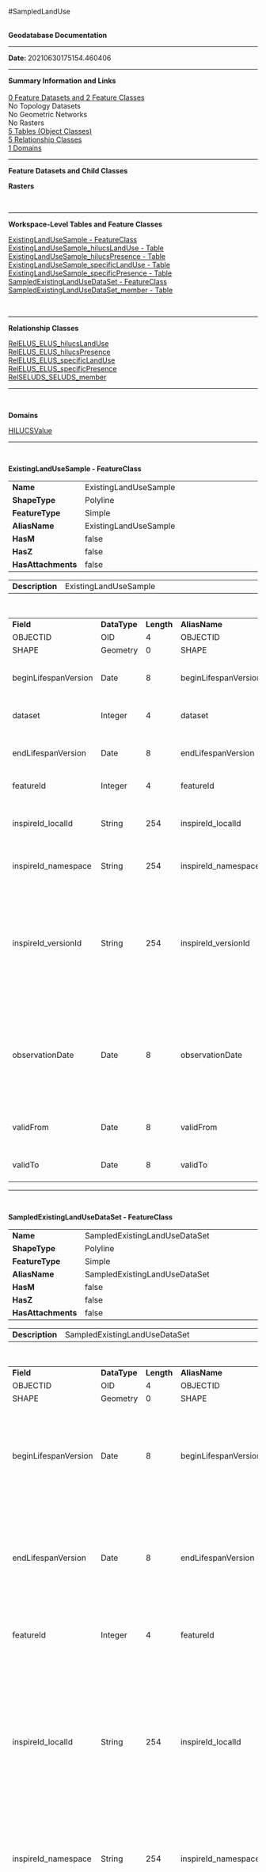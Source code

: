 
#SampledLandUse


<br/>
<strong>Geodatabase Documentation</strong>
<hr/>
<strong>Date: </strong>20210630175154.460406<br/>
<hr/>
<p><strong>Summary Information and Links</strong><br/><br/><a href="#FeatureDatasets">0 Feature Datasets and 2
Feature Classes</a><br/>No Topology Datasets<br/>No Geometric Networks<br/>No Rasters<br/><a href="#ObjectClasses">5 Tables (Object Classes)</a><br/><a href="#RelationshipClasses">5 Relationship
Classes</a><br/><a href="#Domains">1 Domains</a><br/></p>
<hr/>
<p><a name="FeatureDatasets"/><strong>Feature Datasets and Child Classes</strong></p><a name="Raster"/>
<p><strong>Rasters</strong></p><br/>
<hr/><a name="ObjectClasses"/>
<p><strong>Workspace-Level Tables and Feature Classes</strong></p>
    <a href="#FeatureClassExistingLandUseSample">ExistingLandUseSample - FeatureClass</a><br/><a href="#TableExistingLandUseSample_hilucsLandUse">ExistingLandUseSample_hilucsLandUse - Table</a><br/><a href="#TableExistingLandUseSample_hilucsPresence">ExistingLandUseSample_hilucsPresence - Table</a><br/><a href="#TableExistingLandUseSample_specificLandUse">ExistingLandUseSample_specificLandUse - Table</a><br/><a href="#TableExistingLandUseSample_specificPresence">ExistingLandUseSample_specificPresence - Table</a><br/><a href="#FeatureClassSampledExistingLandUseDataSet">SampledExistingLandUseDataSet - FeatureClass</a><br/><a href="#TableSampledExistingLandUseDataSet_member">SampledExistingLandUseDataSet_member - Table</a><br/>
<p/><br/>
<hr/><a name="RelationshipClasses"/>
<p><strong>Relationship Classes</strong></p>
    <a href="#RelationshipClassRelELUS_ELUS_hilucsLandUse">RelELUS_ELUS_hilucsLandUse</a><br/><a href="#RelationshipClassRelELUS_ELUS_hilucsPresence">RelELUS_ELUS_hilucsPresence</a><br/><a href="#RelationshipClassRelELUS_ELUS_specificLandUse">RelELUS_ELUS_specificLandUse</a><br/><a href="#RelationshipClassRelELUS_ELUS_specificPresence">RelELUS_ELUS_specificPresence</a><br/><a href="#RelationshipClassRelSELUDS_SELUDS_member">RelSELUDS_SELUDS_member</a><br/>
<p/>
<hr/><br/><a name="Domains"/>
<p><strong>Domains</strong></p>
   <a href="#DomainHILUCSValue">HILUCSValue</a><br/>
    <p><hr/><br/><a name="FeatureClassExistingLandUseSample"/>
<p><strong>ExistingLandUseSample - FeatureClass</strong></p>
<p>
<table width="100%" style="border-color: white">
<tbody>
<tr>
<td width="12%" style="border-color: white"><strong>Name</strong></td>
<td width="*" style="border-color: white">ExistingLandUseSample</td>
</tr>
<tr>
<td width="12%" style="border-color: white"><strong>ShapeType</strong></td>
<td width="*" style="border-color: white">Polyline</td>
</tr>
<tr>
<td width="12%" style="border-color: white"><strong>FeatureType</strong></td>
<td width="*" style="border-color: white">Simple</td>
</tr>
<tr>
<td width="12%" style="border-color: white"><strong>AliasName</strong></td>
<td width="*" style="border-color: white">ExistingLandUseSample</td>
</tr>
<tr>
<td width="12%" style="border-color: white"><strong>HasM</strong></td>
<td width="*" style="border-color: white">false</td>
</tr>
<tr>
<td width="12%" style="border-color: white"><strong>HasZ</strong></td>
<td width="*" style="border-color: white">false</td>
</tr>
<tr>
<td width="12%" style="border-color: white"><strong>HasAttachments</strong></td>
<td width="*" style="border-color: white">false</td>
</tr>
</tbody>
</table>
<table width="100%" style="border-color: white">
<tbody>
<tr>
<td width="12%" style="border-color: white"><strong>Description</strong></td>
<td width="*" style="border-color: white">ExistingLandUseSample</td>
</tr>
</tbody>
</table><br/>
<table width="100%">
<tbody>
<tr style="border:0px">
<td width="8%" style="border:0px"><strong>Field</strong></td>
<td width="8%" style="border:0px"><strong>DataType</strong></td>
<td width="5%" style="border:0px"><strong>Length</strong></td>
<td width="8%" style="border:0px"><strong>AliasName</strong></td>
<td width="8%" style="border:0px"><strong>Description</strong></td>
<td width="8%" style="border:0px"><strong>Domain</strong></td>
<td width="8%" style="border:0px"><strong>DefaultValue</strong></td>
<td width="8%" style="border:0px"><strong>IsNullable</strong></td>
<td width="5%" style="border:0px"><strong>Precision</strong></td>
<td width="5%" style="border:0px"><strong>Scale</strong></td>
</tr>
<tr>
<td width="8%">OBJECTID</td>
<td width="8%">OID</td>
<td width="3%">4</td>
<td width="8%">OBJECTID</td>
<td width="8%"/>
<td width="8%"><a href="#Domain"/></td>
<td width="8%"/>
<td width="8%">true</td>
<td/>
<td/>
</tr><tr>
<td width="8%">SHAPE</td>
<td width="8%">Geometry</td>
<td width="3%">0</td>
<td width="8%">SHAPE</td>
<td width="8%"/>
<td width="8%"><a href="#Domain"/></td>
<td width="8%"/>
<td width="8%">true</td>
<td/>
<td/>
</tr><tr>
<td width="8%">beginLifespanVersion</td>
<td width="8%">Date</td>
<td width="3%">8</td>
<td width="8%">beginLifespanVersion</td>
<td width="8%">Date and time at which this version of the spatial object was inserted or changed in the spatial data set.</td>
<td width="8%"><a href="#Domain"/></td>
<td width="8%"/>
<td width="8%">true</td>
<td/>
<td/>
</tr><tr>
<td width="8%">dataset</td>
<td width="8%">Integer</td>
<td width="3%">4</td>
<td width="8%">dataset</td>
<td width="8%">Reference to the featureID of the 'SampledExistingLandUseDataSet' set to which this sample belongs.</td>
<td width="8%"><a href="#Domain"/></td>
<td width="8%"/>
<td width="8%">true</td>
<td/>
<td/>
</tr><tr>
<td width="8%">endLifespanVersion</td>
<td width="8%">Date</td>
<td width="3%">8</td>
<td width="8%">endLifespanVersion</td>
<td width="8%">Date and time at which this version of the spatial object was superseded or retired in the spatial data set.</td>
<td width="8%"><a href="#Domain"/></td>
<td width="8%"/>
<td width="8%">true</td>
<td/>
<td/>
</tr><tr>
<td width="8%">featureId</td>
<td width="8%">Integer</td>
<td width="3%">4</td>
<td width="8%">featureId</td>
<td width="8%">Identifier, used in references to this object</td>
<td width="8%"><a href="#Domain"/></td>
<td width="8%"/>
<td width="8%">true</td>
<td/>
<td/>
</tr><tr>
<td width="8%">inspireId_localId</td>
<td width="8%">String</td>
<td width="3%">254</td>
<td width="8%">inspireId_localId</td>
<td width="8%">A local identifier, assigned by the data provider. The local identifier is unique within the namespace, that is no other spatial object carries the same unique identifier.</td>
<td width="8%"><a href="#Domain"/></td>
<td width="8%"/>
<td width="8%">true</td>
<td/>
<td/>
</tr><tr>
<td width="8%">inspireId_namespace</td>
<td width="8%">String</td>
<td width="3%">254</td>
<td width="8%">inspireId_namespace</td>
<td width="8%">Namespace uniquely identifying the data source of the spatial object.</td>
<td width="8%"><a href="#Domain"/></td>
<td width="8%"/>
<td width="8%">true</td>
<td/>
<td/>
</tr><tr>
<td width="8%">inspireId_versionId</td>
<td width="8%">String</td>
<td width="3%">254</td>
<td width="8%">inspireId_versionId</td>
<td width="8%">The identifier of the particular version of the spatial object, with a maximum length of 25 characters. If the specification of a spatial object type with an external object identifier includes life-cycle information, the version identifier is used to distinguish between the different versions of a spatial object. Within the set of all versions of a spatial object, the version identifier is unique</td>
<td width="8%"><a href="#Domain"/></td>
<td width="8%"/>
<td width="8%">true</td>
<td/>
<td/>
</tr><tr>
<td width="8%">observationDate</td>
<td width="8%">Date</td>
<td width="3%">8</td>
<td width="8%">observationDate</td>
<td width="8%">Defines the observation date of the description. It could be the date of an aerial/satellital acquisition or a field survey. The observation date allows the user to have accurate date of when the description was made in the real word. In a database, not all object informations are necessarily captured at the same time.</td>
<td width="8%"><a href="#Domain"/></td>
<td width="8%"/>
<td width="8%">true</td>
<td/>
<td/>
</tr><tr>
<td width="8%">validFrom</td>
<td width="8%">Date</td>
<td width="3%">8</td>
<td width="8%">validFrom</td>
<td width="8%">Date and time of which this version of the address component was or will be valid in the real world.</td>
<td width="8%"><a href="#Domain"/></td>
<td width="8%"/>
<td width="8%">true</td>
<td/>
<td/>
</tr><tr>
<td width="8%">validTo</td>
<td width="8%">Date</td>
<td width="3%">8</td>
<td width="8%">validTo</td>
<td width="8%">Date and time at which the address component ceased or will cease to exist in the real world.</td>
<td width="8%"><a href="#Domain"/></td>
<td width="8%"/>
<td width="8%">true</td>
<td/>
<td/>
</tr>
</tbody>
</table>
</p></p><p><hr/><br/><a name="FeatureClassSampledExistingLandUseDataSet"/>
<p><strong>SampledExistingLandUseDataSet - FeatureClass</strong></p>
<p>
<table width="100%" style="border-color: white">
<tbody>
<tr>
<td width="12%" style="border-color: white"><strong>Name</strong></td>
<td width="*" style="border-color: white">SampledExistingLandUseDataSet</td>
</tr>
<tr>
<td width="12%" style="border-color: white"><strong>ShapeType</strong></td>
<td width="*" style="border-color: white">Polyline</td>
</tr>
<tr>
<td width="12%" style="border-color: white"><strong>FeatureType</strong></td>
<td width="*" style="border-color: white">Simple</td>
</tr>
<tr>
<td width="12%" style="border-color: white"><strong>AliasName</strong></td>
<td width="*" style="border-color: white">SampledExistingLandUseDataSet</td>
</tr>
<tr>
<td width="12%" style="border-color: white"><strong>HasM</strong></td>
<td width="*" style="border-color: white">false</td>
</tr>
<tr>
<td width="12%" style="border-color: white"><strong>HasZ</strong></td>
<td width="*" style="border-color: white">false</td>
</tr>
<tr>
<td width="12%" style="border-color: white"><strong>HasAttachments</strong></td>
<td width="*" style="border-color: white">false</td>
</tr>
</tbody>
</table>
<table width="100%" style="border-color: white">
<tbody>
<tr>
<td width="12%" style="border-color: white"><strong>Description</strong></td>
<td width="*" style="border-color: white">SampledExistingLandUseDataSet</td>
</tr>
</tbody>
</table><br/>
<table width="100%">
<tbody>
<tr style="border:0px">
<td width="8%" style="border:0px"><strong>Field</strong></td>
<td width="8%" style="border:0px"><strong>DataType</strong></td>
<td width="5%" style="border:0px"><strong>Length</strong></td>
<td width="8%" style="border:0px"><strong>AliasName</strong></td>
<td width="8%" style="border:0px"><strong>Description</strong></td>
<td width="8%" style="border:0px"><strong>Domain</strong></td>
<td width="8%" style="border:0px"><strong>DefaultValue</strong></td>
<td width="8%" style="border:0px"><strong>IsNullable</strong></td>
<td width="5%" style="border:0px"><strong>Precision</strong></td>
<td width="5%" style="border:0px"><strong>Scale</strong></td>
</tr>
<tr>
<td width="8%">OBJECTID</td>
<td width="8%">OID</td>
<td width="3%">4</td>
<td width="8%">OBJECTID</td>
<td width="8%"/>
<td width="8%"><a href="#Domain"/></td>
<td width="8%"/>
<td width="8%">true</td>
<td/>
<td/>
</tr><tr>
<td width="8%">SHAPE</td>
<td width="8%">Geometry</td>
<td width="3%">0</td>
<td width="8%">SHAPE</td>
<td width="8%"/>
<td width="8%"><a href="#Domain"/></td>
<td width="8%"/>
<td width="8%">true</td>
<td/>
<td/>
</tr><tr>
<td width="8%">beginLifespanVersion</td>
<td width="8%">Date</td>
<td width="3%">8</td>
<td width="8%">beginLifespanVersion</td>
<td width="8%">Date and time at which this version of the spatial object was inserted or changed in the spatial data set.</td>
<td width="8%"><a href="#Domain"/></td>
<td width="8%"/>
<td width="8%">true</td>
<td/>
<td/>
</tr><tr>
<td width="8%">endLifespanVersion</td>
<td width="8%">Date</td>
<td width="3%">8</td>
<td width="8%">endLifespanVersion</td>
<td width="8%">Date and time at which this version of the spatial object was superseded or retired in the spatial data set.</td>
<td width="8%"><a href="#Domain"/></td>
<td width="8%"/>
<td width="8%">true</td>
<td/>
<td/>
</tr><tr>
<td width="8%">featureId</td>
<td width="8%">Integer</td>
<td width="3%">4</td>
<td width="8%">featureId</td>
<td width="8%">Identifier, used in references to this object</td>
<td width="8%"><a href="#Domain"/></td>
<td width="8%"/>
<td width="8%">true</td>
<td/>
<td/>
</tr><tr>
<td width="8%">inspireId_localId</td>
<td width="8%">String</td>
<td width="3%">254</td>
<td width="8%">inspireId_localId</td>
<td width="8%">A local identifier, assigned by the data provider. The local identifier is unique within the namespace, that is no other spatial object carries the same unique identifier.</td>
<td width="8%"><a href="#Domain"/></td>
<td width="8%"/>
<td width="8%">true</td>
<td/>
<td/>
</tr><tr>
<td width="8%">inspireId_namespace</td>
<td width="8%">String</td>
<td width="3%">254</td>
<td width="8%">inspireId_namespace</td>
<td width="8%">Namespace uniquely identifying the data source of the spatial object.</td>
<td width="8%"><a href="#Domain"/></td>
<td width="8%"/>
<td width="8%">true</td>
<td/>
<td/>
</tr><tr>
<td width="8%">inspireId_versionId</td>
<td width="8%">String</td>
<td width="3%">254</td>
<td width="8%">inspireId_versionId</td>
<td width="8%">The identifier of the particular version of the spatial object, with a maximum length of 25 characters. If the specification of a spatial object type with an external object identifier includes life-cycle information, the version identifier is used to distinguish between the different versions of a spatial object. Within the set of all versions of a spatial object, the version identifier is unique</td>
<td width="8%"><a href="#Domain"/></td>
<td width="8%"/>
<td width="8%">true</td>
<td/>
<td/>
</tr><tr>
<td width="8%">name</td>
<td width="8%">String</td>
<td width="3%">254</td>
<td width="8%">name</td>
<td width="8%">Human readable name of the data set.</td>
<td width="8%"><a href="#Domain"/></td>
<td width="8%"/>
<td width="8%">true</td>
<td/>
<td/>
</tr><tr>
<td width="8%">validFrom</td>
<td width="8%">Date</td>
<td width="3%">8</td>
<td width="8%">validFrom</td>
<td width="8%">Date and time of which this version of the address component was or will be valid in the real world.</td>
<td width="8%"><a href="#Domain"/></td>
<td width="8%"/>
<td width="8%">true</td>
<td/>
<td/>
</tr><tr>
<td width="8%">validTo</td>
<td width="8%">Date</td>
<td width="3%">8</td>
<td width="8%">validTo</td>
<td width="8%">Date and time at which the address component ceased or will cease to exist in the real world.</td>
<td width="8%"><a href="#Domain"/></td>
<td width="8%"/>
<td width="8%">true</td>
<td/>
<td/>
</tr><tr>
<td width="8%">SHAPE_Length</td>
<td width="8%">Double</td>
<td width="3%">8</td>
<td width="8%">SHAPE_Length</td>
<td width="8%"/>
<td width="8%"><a href="#Domain"/></td>
<td width="8%"/>
<td width="8%">true</td>
<td/>
<td/>
</tr><tr>
<td width="8%">SHAPE_Area</td>
<td width="8%">Double</td>
<td width="3%">8</td>
<td width="8%">SHAPE_Area</td>
<td width="8%"/>
<td width="8%"><a href="#Domain"/></td>
<td width="8%"/>
<td width="8%">true</td>
<td/>
<td/>
</tr>
</tbody>
</table>
</p></p>
<p><hr/><a name="TableExistingLandUseSample_hilucsLandUse"/>
<p><strong>ExistingLandUseSample_hilucsLandUse - Table</strong></p>
<table width="100%" style="border-color: white">
<tbody>
<tr>
<td width="12%" style="border-color: white"><strong>Name</strong></td>
<td width="*" style="border-color: white">ExistingLandUseSample_hilucsLandUse</td>
</tr>
<tr>
<td width="12%" style="border-color: white"><strong>AliasName</strong></td>
<td width="*" style="border-color: white">ExistingLandUseSample_hilucsLandUse</td>
</tr>
<tr>
<td width="12%" style="border-color: white"><strong>HasAttachments</strong></td>
<td width="*" style="border-color: white">false</td>
</tr>
</tbody>
</table>
<table width="100%" style="border-color: white">
<tbody>
<tr>
<td width="12%" style="border-color: white"><strong>Description</strong></td>
<td width="*" style="border-color: white">ExistingLandUseSample_hilucsLandUse</td>
</tr>
</tbody>
</table><br/>
<table width="100%">
<tbody>
<tr style="border:0px">
<td width="8%" style="border:0px"><strong>Field</strong></td>
<td width="8%" style="border:0px"><strong>DataType</strong></td>
<td width="5%" style="border:0px"><strong>Length</strong></td>
<td width="8%" style="border:0px"><strong>AliasName</strong></td>
<td width="8%" style="border:0px"><strong>Description</strong></td>
<td width="8%" style="border:0px"><strong>Domain</strong></td>
<td width="8%" style="border:0px"><strong>DefaultValue</strong></td>
<td width="8%" style="border:0px"><strong>IsNullable</strong></td>
<td width="5%" style="border:0px"><strong>Precision</strong></td>
<td width="5%" style="border:0px"><strong>Scale</strong></td>
</tr>
<tr>
<td width="8%">OBJECTID</td>
<td width="8%">OID</td>
<td width="3%">4</td>
<td width="8%">OBJECTID</td>
<td width="8%"/>
<td width="8%"><a href="#Domain"/></td>
<td width="8%"/>
<td width="8%">true</td>
<td/>
<td/>
</tr><tr>
<td width="8%">hilucsLandUse</td>
<td width="8%">String</td>
<td width="3%">254</td>
<td width="8%">hilucsLandUse</td>
<td width="8%">Land use HILUCS classes that are present in this existing land use sample.</td>
<td width="8%"><a href="#Domain"/></td>
<td width="8%"/>
<td width="8%">true</td>
<td/>
<td/>
</tr><tr>
<td width="8%">hilucsLandUse_href</td>
<td width="8%">String</td>
<td width="3%">254</td>
<td width="8%">hilucsLandUse_href</td>
<td width="8%">URI from the INSPIRE code list register - HILUCSValue <a href="https://inspire.ec.europa.eu/codelist/HILUCSValue">https://inspire.ec.europa.eu/codelist/HILUCSValue</a></td>
<td width="8%"><a href="#DomainHILUCSValue">HILUCSValue</a></td>
<td width="8%"/>
<td width="8%">true</td>
<td/>
<td/>
</tr><tr>
<td width="8%">RID</td>
<td width="8%">Integer</td>
<td width="3%">4</td>
<td width="8%">RID</td>
<td width="8%">Reference to featureId field in parent 'ExistingLandUseSample'.</td>
<td width="8%"><a href="#Domain"/></td>
<td width="8%"/>
<td width="8%">true</td>
<td/>
<td/>
</tr>
</tbody>
</table>
</p><p><hr/><a name="TableExistingLandUseSample_hilucsPresence"/>
<p><strong>ExistingLandUseSample_hilucsPresence - Table</strong></p>
<table width="100%" style="border-color: white">
<tbody>
<tr>
<td width="12%" style="border-color: white"><strong>Name</strong></td>
<td width="*" style="border-color: white">ExistingLandUseSample_hilucsPresence</td>
</tr>
<tr>
<td width="12%" style="border-color: white"><strong>AliasName</strong></td>
<td width="*" style="border-color: white">ExistingLandUseSample_hilucsPresence</td>
</tr>
<tr>
<td width="12%" style="border-color: white"><strong>HasAttachments</strong></td>
<td width="*" style="border-color: white">false</td>
</tr>
</tbody>
</table>
<table width="100%" style="border-color: white">
<tbody>
<tr>
<td width="12%" style="border-color: white"><strong>Description</strong></td>
<td width="*" style="border-color: white">ExistingLandUseSample_hilucsPresence</td>
</tr>
</tbody>
</table><br/>
<table width="100%">
<tbody>
<tr style="border:0px">
<td width="8%" style="border:0px"><strong>Field</strong></td>
<td width="8%" style="border:0px"><strong>DataType</strong></td>
<td width="5%" style="border:0px"><strong>Length</strong></td>
<td width="8%" style="border:0px"><strong>AliasName</strong></td>
<td width="8%" style="border:0px"><strong>Description</strong></td>
<td width="8%" style="border:0px"><strong>Domain</strong></td>
<td width="8%" style="border:0px"><strong>DefaultValue</strong></td>
<td width="8%" style="border:0px"><strong>IsNullable</strong></td>
<td width="5%" style="border:0px"><strong>Precision</strong></td>
<td width="5%" style="border:0px"><strong>Scale</strong></td>
</tr>
<tr>
<td width="8%">OBJECTID</td>
<td width="8%">OID</td>
<td width="3%">4</td>
<td width="8%">OBJECTID</td>
<td width="8%"/>
<td width="8%"><a href="#Domain"/></td>
<td width="8%"/>
<td width="8%">true</td>
<td/>
<td/>
</tr><tr>
<td width="8%">orderedList</td>
<td width="8%">String</td>
<td width="3%">254</td>
<td width="8%">orderedList</td>
<td width="8%">Land use HILUCS classes that are present in this existing land use sample.</td>
<td width="8%"><a href="#Domain"/></td>
<td width="8%"/>
<td width="8%">true</td>
<td/>
<td/>
</tr><tr>
<td width="8%">orderedList_href</td>
<td width="8%">String</td>
<td width="3%">254</td>
<td width="8%">orderedList_href</td>
<td width="8%">URI from the INSPIRE code list register - HILUCSValue <a href="https://inspire.ec.europa.eu/codelist/HILUCSValue">https://inspire.ec.europa.eu/codelist/HILUCSValue</a></td>
<td width="8%"><a href="#DomainHILUCSValue">HILUCSValue</a></td>
<td width="8%"/>
<td width="8%">true</td>
<td/>
<td/>
</tr><tr>
<td width="8%">percentage_hilucsValue</td>
<td width="8%">String</td>
<td width="3%">254</td>
<td width="8%">percentage_hilucsValue</td>
<td width="8%">Land use HILUCS classes that are present in this existing land use sample.</td>
<td width="8%"><a href="#Domain"/></td>
<td width="8%"/>
<td width="8%">true</td>
<td/>
<td/>
</tr><tr>
<td width="8%">percentage_hilucsValue_href</td>
<td width="8%">String</td>
<td width="3%">254</td>
<td width="8%">percentage_hilucsValue_href</td>
<td width="8%">URI from the INSPIRE code list register - HILUCSValue <a href="https://inspire.ec.europa.eu/codelist/HILUCSValue">https://inspire.ec.europa.eu/codelist/HILUCSValue</a></td>
<td width="8%"><a href="#DomainHILUCSValue">HILUCSValue</a></td>
<td width="8%"/>
<td width="8%">true</td>
<td/>
<td/>
</tr><tr>
<td width="8%">percentage_percentage</td>
<td width="8%">String</td>
<td width="3%">254</td>
<td width="8%">percentage_percentage</td>
<td width="8%">Percentage of land use object that is covered by this specific presence.</td>
<td width="8%"><a href="#Domain"/></td>
<td width="8%"/>
<td width="8%">true</td>
<td/>
<td/>
</tr><tr>
<td width="8%">RID</td>
<td width="8%">Integer</td>
<td width="3%">4</td>
<td width="8%">RID</td>
<td width="8%">Reference to featureId field in parent 'ExistingLandUseSample'.</td>
<td width="8%"><a href="#Domain"/></td>
<td width="8%"/>
<td width="8%">true</td>
<td/>
<td/>
</tr>
</tbody>
</table>
</p><p><hr/><a name="TableExistingLandUseSample_specificLandUse"/>
<p><strong>ExistingLandUseSample_specificLandUse - Table</strong></p>
<table width="100%" style="border-color: white">
<tbody>
<tr>
<td width="12%" style="border-color: white"><strong>Name</strong></td>
<td width="*" style="border-color: white">ExistingLandUseSample_specificLandUse</td>
</tr>
<tr>
<td width="12%" style="border-color: white"><strong>AliasName</strong></td>
<td width="*" style="border-color: white">ExistingLandUseSample_specificLandUse</td>
</tr>
<tr>
<td width="12%" style="border-color: white"><strong>HasAttachments</strong></td>
<td width="*" style="border-color: white">false</td>
</tr>
</tbody>
</table>
<table width="100%" style="border-color: white">
<tbody>
<tr>
<td width="12%" style="border-color: white"><strong>Description</strong></td>
<td width="*" style="border-color: white">ExistingLandUseSample_specificLandUse</td>
</tr>
</tbody>
</table><br/>
<table width="100%">
<tbody>
<tr style="border:0px">
<td width="8%" style="border:0px"><strong>Field</strong></td>
<td width="8%" style="border:0px"><strong>DataType</strong></td>
<td width="5%" style="border:0px"><strong>Length</strong></td>
<td width="8%" style="border:0px"><strong>AliasName</strong></td>
<td width="8%" style="border:0px"><strong>Description</strong></td>
<td width="8%" style="border:0px"><strong>Domain</strong></td>
<td width="8%" style="border:0px"><strong>DefaultValue</strong></td>
<td width="8%" style="border:0px"><strong>IsNullable</strong></td>
<td width="5%" style="border:0px"><strong>Precision</strong></td>
<td width="5%" style="border:0px"><strong>Scale</strong></td>
</tr>
<tr>
<td width="8%">OBJECTID</td>
<td width="8%">OID</td>
<td width="3%">4</td>
<td width="8%">OBJECTID</td>
<td width="8%"/>
<td width="8%"><a href="#Domain"/></td>
<td width="8%"/>
<td width="8%">true</td>
<td/>
<td/>
</tr><tr>
<td width="8%">RID</td>
<td width="8%">Integer</td>
<td width="3%">4</td>
<td width="8%">RID</td>
<td width="8%">Reference to featureId field in parent 'ExistingLandUseSample'.</td>
<td width="8%"><a href="#Domain"/></td>
<td width="8%"/>
<td width="8%">true</td>
<td/>
<td/>
</tr><tr>
<td width="8%">specificLandUse</td>
<td width="8%">String</td>
<td width="3%">254</td>
<td width="8%">specificLandUse</td>
<td width="8%">Specific value category for this specific percentage. </td>
<td width="8%"><a href="#Domain"/></td>
<td width="8%"/>
<td width="8%">true</td>
<td/>
<td/>
</tr><tr>
<td width="8%">specificLandUse_href</td>
<td width="8%">String</td>
<td width="3%">254</td>
<td width="8%">specificLandUse_href</td>
<td width="8%">URI from the INSPIRE code list register - LandUseClassificationValue <a href="https://inspire.ec.europa.eu/codelist/LandUseClassificationValue">https://inspire.ec.europa.eu/codelist/LandUseClassificationValue</a></td>
<td width="8%"><a href="#DomainLandUseClassificationValue">LandUseClassificationValue</a></td>
<td width="8%"/>
<td width="8%">true</td>
<td/>
<td/>
</tr>
</tbody>
</table>
</p><p><hr/><a name="TableExistingLandUseSample_specificPresence"/>
<p><strong>ExistingLandUseSample_specificPresence - Table</strong></p>
<table width="100%" style="border-color: white">
<tbody>
<tr>
<td width="12%" style="border-color: white"><strong>Name</strong></td>
<td width="*" style="border-color: white">ExistingLandUseSample_specificPresence</td>
</tr>
<tr>
<td width="12%" style="border-color: white"><strong>AliasName</strong></td>
<td width="*" style="border-color: white">ExistingLandUseSample_specificPresence</td>
</tr>
<tr>
<td width="12%" style="border-color: white"><strong>HasAttachments</strong></td>
<td width="*" style="border-color: white">false</td>
</tr>
</tbody>
</table>
<table width="100%" style="border-color: white">
<tbody>
<tr>
<td width="12%" style="border-color: white"><strong>Description</strong></td>
<td width="*" style="border-color: white">ExistingLandUseSample_specificPresence</td>
</tr>
</tbody>
</table><br/>
<table width="100%">
<tbody>
<tr style="border:0px">
<td width="8%" style="border:0px"><strong>Field</strong></td>
<td width="8%" style="border:0px"><strong>DataType</strong></td>
<td width="5%" style="border:0px"><strong>Length</strong></td>
<td width="8%" style="border:0px"><strong>AliasName</strong></td>
<td width="8%" style="border:0px"><strong>Description</strong></td>
<td width="8%" style="border:0px"><strong>Domain</strong></td>
<td width="8%" style="border:0px"><strong>DefaultValue</strong></td>
<td width="8%" style="border:0px"><strong>IsNullable</strong></td>
<td width="5%" style="border:0px"><strong>Precision</strong></td>
<td width="5%" style="border:0px"><strong>Scale</strong></td>
</tr>
<tr>
<td width="8%">OBJECTID</td>
<td width="8%">OID</td>
<td width="3%">4</td>
<td width="8%">OBJECTID</td>
<td width="8%"/>
<td width="8%"><a href="#Domain"/></td>
<td width="8%"/>
<td width="8%">true</td>
<td/>
<td/>
</tr><tr>
<td width="8%">orderedList</td>
<td width="8%">String</td>
<td width="3%">254</td>
<td width="8%">orderedList</td>
<td width="8%">Presence of one or several land use classification values in an area according to the code list.</td>
<td width="8%"><a href="#Domain"/></td>
<td width="8%"/>
<td width="8%">true</td>
<td/>
<td/>
</tr><tr>
<td width="8%">orderedList_href</td>
<td width="8%">String</td>
<td width="3%">254</td>
<td width="8%">orderedList_href</td>
<td width="8%">URI from the INSPIRE code list register - LandUseClassificationValue <a href="https://inspire.ec.europa.eu/codelist/LandUseClassificationValue">https://inspire.ec.europa.eu/codelist/LandUseClassificationValue</a></td>
<td width="8%"><a href="#DomainLandUseClassificationValue">LandUseClassificationValue</a></td>
<td width="8%"/>
<td width="8%">true</td>
<td/>
<td/>
</tr><tr>
<td width="8%">percentage_specificPercentage</td>
<td width="8%">String</td>
<td width="3%">254</td>
<td width="8%">percentage_specificPercentage</td>
<td width="8%">Percentage of land use object that is covered by a specific presence.</td>
<td width="8%"><a href="#Domain"/></td>
<td width="8%"/>
<td width="8%">true</td>
<td/>
<td/>
</tr><tr>
<td width="8%">percentage_specificValue</td>
<td width="8%">String</td>
<td width="3%">254</td>
<td width="8%">percentage_specificValue</td>
<td width="8%">Presence of one or several land use classification values in an area according to the code list.</td>
<td width="8%"><a href="#Domain"/></td>
<td width="8%"/>
<td width="8%">true</td>
<td/>
<td/>
</tr><tr>
<td width="8%">percentage_specificValue_href</td>
<td width="8%">String</td>
<td width="3%">254</td>
<td width="8%">percentage_specificValue_href</td>
<td width="8%">URI from the INSPIRE code list register - LandUseClassificationValue <a href="https://inspire.ec.europa.eu/codelist/LandUseClassificationValue">https://inspire.ec.europa.eu/codelist/LandUseClassificationValue</a></td>
<td width="8%"><a href="#DomainLandUseClassificationValue">LandUseClassificationValue</a></td>
<td width="8%"/>
<td width="8%">true</td>
<td/>
<td/>
</tr><tr>
<td width="8%">RID</td>
<td width="8%">Integer</td>
<td width="3%">4</td>
<td width="8%">RID</td>
<td width="8%">Reference to featureId field in parent 'ExistingLandUseSample'.</td>
<td width="8%"><a href="#Domain"/></td>
<td width="8%"/>
<td width="8%">true</td>
<td/>
<td/>
</tr>
</tbody>
</table>
</p><p><hr/><a name="TableSampledExistingLandUseDataSet_member"/>
<p><strong>SampledExistingLandUseDataSet_member - Table</strong></p>
<table width="100%" style="border-color: white">
<tbody>
<tr>
<td width="12%" style="border-color: white"><strong>Name</strong></td>
<td width="*" style="border-color: white">SampledExistingLandUseDataSet_member</td>
</tr>
<tr>
<td width="12%" style="border-color: white"><strong>AliasName</strong></td>
<td width="*" style="border-color: white">SampledExistingLandUseDataSet_member</td>
</tr>
<tr>
<td width="12%" style="border-color: white"><strong>HasAttachments</strong></td>
<td width="*" style="border-color: white">false</td>
</tr>
</tbody>
</table>
<table width="100%" style="border-color: white">
<tbody>
<tr>
<td width="12%" style="border-color: white"><strong>Description</strong></td>
<td width="*" style="border-color: white">SampledExistingLandUseDataSet_member</td>
</tr>
</tbody>
</table><br/>
<table width="100%">
<tbody>
<tr style="border:0px">
<td width="8%" style="border:0px"><strong>Field</strong></td>
<td width="8%" style="border:0px"><strong>DataType</strong></td>
<td width="5%" style="border:0px"><strong>Length</strong></td>
<td width="8%" style="border:0px"><strong>AliasName</strong></td>
<td width="8%" style="border:0px"><strong>Description</strong></td>
<td width="8%" style="border:0px"><strong>Domain</strong></td>
<td width="8%" style="border:0px"><strong>DefaultValue</strong></td>
<td width="8%" style="border:0px"><strong>IsNullable</strong></td>
<td width="5%" style="border:0px"><strong>Precision</strong></td>
<td width="5%" style="border:0px"><strong>Scale</strong></td>
</tr>
<tr>
<td width="8%">OBJECTID</td>
<td width="8%">OID</td>
<td width="3%">4</td>
<td width="8%">OBJECTID</td>
<td width="8%"/>
<td width="8%"><a href="#Domain"/></td>
<td width="8%"/>
<td width="8%">true</td>
<td/>
<td/>
</tr><tr>
<td width="8%">member</td>
<td width="8%">Integer</td>
<td width="3%">4</td>
<td width="8%">member</td>
<td width="8%">Reference to the featureId of the  members (ExistingLandUseSample) of the sampled existing land use data set.</td>
<td width="8%"><a href="#Domain"/></td>
<td width="8%"/>
<td width="8%">true</td>
<td/>
<td/>
</tr><tr>
<td width="8%">RID</td>
<td width="8%">Integer</td>
<td width="3%">4</td>
<td width="8%">RID</td>
<td width="8%">Reference to featureId field in parent 'SampledExistingLandUseDataSet'.</td>
<td width="8%"><a href="#Domain"/></td>
<td width="8%"/>
<td width="8%">true</td>
<td/>
<td/>
</tr>
</tbody>
</table>
</p>
    <p><hr/><a name="RelationshipClassRelELUS_ELUS_hilucsLandUse"/>
<p><strong>RelELUS_ELUS_hilucsLandUse - RelationshipClass</strong></p>
<table width="100%">
<tbody>
<tr>
<td width="12%" style="border-color: white"><strong>Name</strong></td>
<td width="*" style="border-color: white">RelELUS_ELUS_hilucsLandUse</td>
</tr>
<tr>
<td width="12%" style="border-color: white"><strong>Cardinality</strong></td>
<td width="*" style="border-color: white">OneToMany</td>
</tr>
<tr>
<td width="12%" style="border-color: white"><strong>IsAttributed</strong></td>
<td width="*" style="border-color: white">False</td>
</tr>
<tr>
<td width="12%" style="border-color: white"><strong>IsComposite</strong></td>
<td width="*" style="border-color: white">False</td>
</tr>
<tr>
<td width="12%" style="border-color: white"><strong>ForwardPathLabel</strong></td>
<td width="*" style="border-color: white">ExistingLandUseSample_hilucsLandUse</td>
</tr>
<tr>
<td width="12%" style="border-color: white"><strong>BackwardPathLabel</strong></td>
<td width="*" style="border-color: white">ExistingLandUseSample</td>
</tr>
</tbody>
</table>
<table width="100%" style="border-color: white">
<tbody>
<tr>
<td width="12%" style="border-color: white"><strong>Description</strong></td>
<td width="*" style="border-color: white">RelELUS_ELUS_hilucsLandUse</td>
</tr>
</tbody>
</table>
<table width="50%">
<tbody>
<tr style="border:0px">
<td width="30%" style="border:0px"><strong>Origin Class Name</strong></td>
<td width="30%" style="border:0px"><strong>Origin Primary Key</strong></td>
<td width="30%" style="border:0px"><strong>Origin Foreign Key</strong></td>
</tr><br/>
<tr>
<td width="30%">ExistingLandUseSample</td>
<td width="30%">featureId</td>
<td width="30%">RID</td>
</tr>
</tbody>
</table><br/>
<table width="50%">
<tbody>
<tr style="border:0px">
<td width="30%" style="border:0px"><strong>Destination Class Name</strong></td>
<td width="30%" style="border:0px"><strong>Destination Primary Key</strong></td>
<td width="30%" style="border:0px"><strong>Destination Foreign Key</strong></td>
</tr>
<tr>
<td width="30%">ExistingLandUseSample_hilucsLandUse</td>
<td width="30%"/>
<td width="30%"/>
</tr>
</tbody>
</table></p><p><hr/><a name="RelationshipClassRelELUS_ELUS_hilucsPresence"/>
<p><strong>RelELUS_ELUS_hilucsPresence - RelationshipClass</strong></p>
<table width="100%">
<tbody>
<tr>
<td width="12%" style="border-color: white"><strong>Name</strong></td>
<td width="*" style="border-color: white">RelELUS_ELUS_hilucsPresence</td>
</tr>
<tr>
<td width="12%" style="border-color: white"><strong>Cardinality</strong></td>
<td width="*" style="border-color: white">OneToMany</td>
</tr>
<tr>
<td width="12%" style="border-color: white"><strong>IsAttributed</strong></td>
<td width="*" style="border-color: white">False</td>
</tr>
<tr>
<td width="12%" style="border-color: white"><strong>IsComposite</strong></td>
<td width="*" style="border-color: white">False</td>
</tr>
<tr>
<td width="12%" style="border-color: white"><strong>ForwardPathLabel</strong></td>
<td width="*" style="border-color: white">ExistingLandUseSample_hilucsPresence</td>
</tr>
<tr>
<td width="12%" style="border-color: white"><strong>BackwardPathLabel</strong></td>
<td width="*" style="border-color: white">ExistingLandUseSample</td>
</tr>
</tbody>
</table>
<table width="100%" style="border-color: white">
<tbody>
<tr>
<td width="12%" style="border-color: white"><strong>Description</strong></td>
<td width="*" style="border-color: white">RelELUS_ELUS_hilucsPresence</td>
</tr>
</tbody>
</table>
<table width="50%">
<tbody>
<tr style="border:0px">
<td width="30%" style="border:0px"><strong>Origin Class Name</strong></td>
<td width="30%" style="border:0px"><strong>Origin Primary Key</strong></td>
<td width="30%" style="border:0px"><strong>Origin Foreign Key</strong></td>
</tr><br/>
<tr>
<td width="30%">ExistingLandUseSample</td>
<td width="30%">featureId</td>
<td width="30%">RID</td>
</tr>
</tbody>
</table><br/>
<table width="50%">
<tbody>
<tr style="border:0px">
<td width="30%" style="border:0px"><strong>Destination Class Name</strong></td>
<td width="30%" style="border:0px"><strong>Destination Primary Key</strong></td>
<td width="30%" style="border:0px"><strong>Destination Foreign Key</strong></td>
</tr>
<tr>
<td width="30%">ExistingLandUseSample_hilucsPresence</td>
<td width="30%"/>
<td width="30%"/>
</tr>
</tbody>
</table></p><p><hr/><a name="RelationshipClassRelELUS_ELUS_specificLandUse"/>
<p><strong>RelELUS_ELUS_specificLandUse - RelationshipClass</strong></p>
<table width="100%">
<tbody>
<tr>
<td width="12%" style="border-color: white"><strong>Name</strong></td>
<td width="*" style="border-color: white">RelELUS_ELUS_specificLandUse</td>
</tr>
<tr>
<td width="12%" style="border-color: white"><strong>Cardinality</strong></td>
<td width="*" style="border-color: white">OneToMany</td>
</tr>
<tr>
<td width="12%" style="border-color: white"><strong>IsAttributed</strong></td>
<td width="*" style="border-color: white">False</td>
</tr>
<tr>
<td width="12%" style="border-color: white"><strong>IsComposite</strong></td>
<td width="*" style="border-color: white">False</td>
</tr>
<tr>
<td width="12%" style="border-color: white"><strong>ForwardPathLabel</strong></td>
<td width="*" style="border-color: white">ExistingLandUseSample_specificLandUse</td>
</tr>
<tr>
<td width="12%" style="border-color: white"><strong>BackwardPathLabel</strong></td>
<td width="*" style="border-color: white">ExistingLandUseSample</td>
</tr>
</tbody>
</table>
<table width="100%" style="border-color: white">
<tbody>
<tr>
<td width="12%" style="border-color: white"><strong>Description</strong></td>
<td width="*" style="border-color: white">RelELUS_ELUS_specificLandUse</td>
</tr>
</tbody>
</table>
<table width="50%">
<tbody>
<tr style="border:0px">
<td width="30%" style="border:0px"><strong>Origin Class Name</strong></td>
<td width="30%" style="border:0px"><strong>Origin Primary Key</strong></td>
<td width="30%" style="border:0px"><strong>Origin Foreign Key</strong></td>
</tr><br/>
<tr>
<td width="30%">ExistingLandUseSample</td>
<td width="30%">featureId</td>
<td width="30%">RID</td>
</tr>
</tbody>
</table><br/>
<table width="50%">
<tbody>
<tr style="border:0px">
<td width="30%" style="border:0px"><strong>Destination Class Name</strong></td>
<td width="30%" style="border:0px"><strong>Destination Primary Key</strong></td>
<td width="30%" style="border:0px"><strong>Destination Foreign Key</strong></td>
</tr>
<tr>
<td width="30%">ExistingLandUseSample_specificLandUse</td>
<td width="30%"/>
<td width="30%"/>
</tr>
</tbody>
</table></p><p><hr/><a name="RelationshipClassRelELUS_ELUS_specificPresence"/>
<p><strong>RelELUS_ELUS_specificPresence - RelationshipClass</strong></p>
<table width="100%">
<tbody>
<tr>
<td width="12%" style="border-color: white"><strong>Name</strong></td>
<td width="*" style="border-color: white">RelELUS_ELUS_specificPresence</td>
</tr>
<tr>
<td width="12%" style="border-color: white"><strong>Cardinality</strong></td>
<td width="*" style="border-color: white">OneToMany</td>
</tr>
<tr>
<td width="12%" style="border-color: white"><strong>IsAttributed</strong></td>
<td width="*" style="border-color: white">False</td>
</tr>
<tr>
<td width="12%" style="border-color: white"><strong>IsComposite</strong></td>
<td width="*" style="border-color: white">False</td>
</tr>
<tr>
<td width="12%" style="border-color: white"><strong>ForwardPathLabel</strong></td>
<td width="*" style="border-color: white">ExistingLandUseSample_specificPresence</td>
</tr>
<tr>
<td width="12%" style="border-color: white"><strong>BackwardPathLabel</strong></td>
<td width="*" style="border-color: white">ExistingLandUseSample</td>
</tr>
</tbody>
</table>
<table width="100%" style="border-color: white">
<tbody>
<tr>
<td width="12%" style="border-color: white"><strong>Description</strong></td>
<td width="*" style="border-color: white">RelELUS_ELUS_specificPresence</td>
</tr>
</tbody>
</table>
<table width="50%">
<tbody>
<tr style="border:0px">
<td width="30%" style="border:0px"><strong>Origin Class Name</strong></td>
<td width="30%" style="border:0px"><strong>Origin Primary Key</strong></td>
<td width="30%" style="border:0px"><strong>Origin Foreign Key</strong></td>
</tr><br/>
<tr>
<td width="30%">ExistingLandUseSample</td>
<td width="30%">featureId</td>
<td width="30%">RID</td>
</tr>
</tbody>
</table><br/>
<table width="50%">
<tbody>
<tr style="border:0px">
<td width="30%" style="border:0px"><strong>Destination Class Name</strong></td>
<td width="30%" style="border:0px"><strong>Destination Primary Key</strong></td>
<td width="30%" style="border:0px"><strong>Destination Foreign Key</strong></td>
</tr>
<tr>
<td width="30%">ExistingLandUseSample_specificPresence</td>
<td width="30%"/>
<td width="30%"/>
</tr>
</tbody>
</table></p><p><hr/><a name="RelationshipClassRelSELUDS_SELUDS_member"/>
<p><strong>RelSELUDS_SELUDS_member - RelationshipClass</strong></p>
<table width="100%">
<tbody>
<tr>
<td width="12%" style="border-color: white"><strong>Name</strong></td>
<td width="*" style="border-color: white">RelSELUDS_SELUDS_member</td>
</tr>
<tr>
<td width="12%" style="border-color: white"><strong>Cardinality</strong></td>
<td width="*" style="border-color: white">OneToMany</td>
</tr>
<tr>
<td width="12%" style="border-color: white"><strong>IsAttributed</strong></td>
<td width="*" style="border-color: white">False</td>
</tr>
<tr>
<td width="12%" style="border-color: white"><strong>IsComposite</strong></td>
<td width="*" style="border-color: white">False</td>
</tr>
<tr>
<td width="12%" style="border-color: white"><strong>ForwardPathLabel</strong></td>
<td width="*" style="border-color: white">SampledExistingLandUseDataSet_member</td>
</tr>
<tr>
<td width="12%" style="border-color: white"><strong>BackwardPathLabel</strong></td>
<td width="*" style="border-color: white">SampledExistingLandUseDataSet</td>
</tr>
</tbody>
</table>
<table width="100%" style="border-color: white">
<tbody>
<tr>
<td width="12%" style="border-color: white"><strong>Description</strong></td>
<td width="*" style="border-color: white">RelSELUDS_SELUDS_member</td>
</tr>
</tbody>
</table>
<table width="50%">
<tbody>
<tr style="border:0px">
<td width="30%" style="border:0px"><strong>Origin Class Name</strong></td>
<td width="30%" style="border:0px"><strong>Origin Primary Key</strong></td>
<td width="30%" style="border:0px"><strong>Origin Foreign Key</strong></td>
</tr><br/>
<tr>
<td width="30%">SampledExistingLandUseDataSet</td>
<td width="30%">featureId</td>
<td width="30%">RID</td>
</tr>
</tbody>
</table><br/>
<table width="50%">
<tbody>
<tr style="border:0px">
<td width="30%" style="border:0px"><strong>Destination Class Name</strong></td>
<td width="30%" style="border:0px"><strong>Destination Primary Key</strong></td>
<td width="30%" style="border:0px"><strong>Destination Foreign Key</strong></td>
</tr>
<tr>
<td width="30%">SampledExistingLandUseDataSet_member</td>
<td width="30%"/>
<td width="30%"/>
</tr>
</tbody>
</table></p>
    <p>
    <hr/><a name="DomainHILUCSValue"/>
<p><strong>HILUCSValue - Domain</strong></p>
<p>
<table width="100%" style="border-color: white">
<tbody>
<tr>
<td width="12%" style="border-color: white"><strong>DomainName</strong></td>
<td width="*" style="border-color: white">HILUCSValue</td>
</tr>
<tr>
<td width="12%" style="border-color: white"><strong>FieldType</strong></td>
<td width="*" style="border-color: white">String</td>
</tr>
<tr>
<td width="20%" style="border-color: white"><strong>Domain Type</strong></td>
<td width="*%" style="border-color: white">CodedValue</td>
</tr>
</tbody>
</table><br/>
<table width="100%">
<tbody>
<tr style="border-width:0px"><strong>
<td width="10%" style="border-width:0px"><strong>Code</strong></td>
</strong>
<td width="20%" style="border-width:0px"><strong>Name</strong></td>
</tr>
<tr>
<tr>
<td width="20%">http://inspire.ec.europa.eu/codelist/HILUCSValue/1_PrimaryProduction</td>
<td width="20%">http://inspire.ec.europa.eu/codelist/HILUCSValue/1_PrimaryProduction</td>
</tr><tr>
<td width="20%">http://inspire.ec.europa.eu/codelist/HILUCSValue/1_1_Agriculture</td>
<td width="20%">http://inspire.ec.europa.eu/codelist/HILUCSValue/1_1_Agriculture</td>
</tr><tr>
<td width="20%">http://inspire.ec.europa.eu/codelist/HILUCSValue/1_1_1_CommercialAgriculturalProduction</td>
<td width="20%">http://inspire.ec.europa.eu/codelist/HILUCSValue/1_1_1_CommercialAgriculturalProduction</td>
</tr><tr>
<td width="20%">http://inspire.ec.europa.eu/codelist/HILUCSValue/1_1_2_FarmingInfrastructure</td>
<td width="20%">http://inspire.ec.europa.eu/codelist/HILUCSValue/1_1_2_FarmingInfrastructure</td>
</tr><tr>
<td width="20%">http://inspire.ec.europa.eu/codelist/HILUCSValue/1_1_3_AgriculturalProductionForOwnConsumption</td>
<td width="20%">http://inspire.ec.europa.eu/codelist/HILUCSValue/1_1_3_AgriculturalProductionForOwnConsumption</td>
</tr><tr>
<td width="20%">http://inspire.ec.europa.eu/codelist/HILUCSValue/1_2_Forestry</td>
<td width="20%">http://inspire.ec.europa.eu/codelist/HILUCSValue/1_2_Forestry</td>
</tr><tr>
<td width="20%">http://inspire.ec.europa.eu/codelist/HILUCSValue/1_2_1_ForestryBasedOnShortRotation</td>
<td width="20%">http://inspire.ec.europa.eu/codelist/HILUCSValue/1_2_1_ForestryBasedOnShortRotation</td>
</tr><tr>
<td width="20%">http://inspire.ec.europa.eu/codelist/HILUCSValue/1_2_2_ForestryBasedOnIntermediateOrLongRotation</td>
<td width="20%">http://inspire.ec.europa.eu/codelist/HILUCSValue/1_2_2_ForestryBasedOnIntermediateOrLongRotation</td>
</tr><tr>
<td width="20%">http://inspire.ec.europa.eu/codelist/HILUCSValue/1_2_3_ForestryBasedOnContinuousCover</td>
<td width="20%">http://inspire.ec.europa.eu/codelist/HILUCSValue/1_2_3_ForestryBasedOnContinuousCover</td>
</tr><tr>
<td width="20%">http://inspire.ec.europa.eu/codelist/HILUCSValue/1_3_MiningAndQuarrying</td>
<td width="20%">http://inspire.ec.europa.eu/codelist/HILUCSValue/1_3_MiningAndQuarrying</td>
</tr><tr>
<td width="20%">http://inspire.ec.europa.eu/codelist/HILUCSValue/1_3_1_MiningOfEnergyProducingMaterials</td>
<td width="20%">http://inspire.ec.europa.eu/codelist/HILUCSValue/1_3_1_MiningOfEnergyProducingMaterials</td>
</tr><tr>
<td width="20%">http://inspire.ec.europa.eu/codelist/HILUCSValue/1_3_2_MiningOfMetalOres</td>
<td width="20%">http://inspire.ec.europa.eu/codelist/HILUCSValue/1_3_2_MiningOfMetalOres</td>
</tr><tr>
<td width="20%">http://inspire.ec.europa.eu/codelist/HILUCSValue/1_3_3_OtherMiningAndQuarrying</td>
<td width="20%">http://inspire.ec.europa.eu/codelist/HILUCSValue/1_3_3_OtherMiningAndQuarrying</td>
</tr><tr>
<td width="20%">http://inspire.ec.europa.eu/codelist/HILUCSValue/1_4_AquacultureAndFishing</td>
<td width="20%">http://inspire.ec.europa.eu/codelist/HILUCSValue/1_4_AquacultureAndFishing</td>
</tr><tr>
<td width="20%">http://inspire.ec.europa.eu/codelist/HILUCSValue/1_4_1_Aquaculture</td>
<td width="20%">http://inspire.ec.europa.eu/codelist/HILUCSValue/1_4_1_Aquaculture</td>
</tr><tr>
<td width="20%">http://inspire.ec.europa.eu/codelist/HILUCSValue/1_4_2_ProfessionalFishing</td>
<td width="20%">http://inspire.ec.europa.eu/codelist/HILUCSValue/1_4_2_ProfessionalFishing</td>
</tr><tr>
<td width="20%">http://inspire.ec.europa.eu/codelist/HILUCSValue/1_5_OtherPrimaryProduction</td>
<td width="20%">http://inspire.ec.europa.eu/codelist/HILUCSValue/1_5_OtherPrimaryProduction</td>
</tr><tr>
<td width="20%">http://inspire.ec.europa.eu/codelist/HILUCSValue/1_5_1_Hunting</td>
<td width="20%">http://inspire.ec.europa.eu/codelist/HILUCSValue/1_5_1_Hunting</td>
</tr><tr>
<td width="20%">http://inspire.ec.europa.eu/codelist/HILUCSValue/1_5_2_ManagementOfMigratoryAnimals</td>
<td width="20%">http://inspire.ec.europa.eu/codelist/HILUCSValue/1_5_2_ManagementOfMigratoryAnimals</td>
</tr><tr>
<td width="20%">http://inspire.ec.europa.eu/codelist/HILUCSValue/1_5_3_PickingOfNaturalProducts</td>
<td width="20%">http://inspire.ec.europa.eu/codelist/HILUCSValue/1_5_3_PickingOfNaturalProducts</td>
</tr><tr>
<td width="20%">http://inspire.ec.europa.eu/codelist/HILUCSValue/2_SecondaryProduction</td>
<td width="20%">http://inspire.ec.europa.eu/codelist/HILUCSValue/2_SecondaryProduction</td>
</tr><tr>
<td width="20%">http://inspire.ec.europa.eu/codelist/HILUCSValue/2_1_RawIndustry</td>
<td width="20%">http://inspire.ec.europa.eu/codelist/HILUCSValue/2_1_RawIndustry</td>
</tr><tr>
<td width="20%">http://inspire.ec.europa.eu/codelist/HILUCSValue/2_1_1_ManufacturingOfTextileProducts</td>
<td width="20%">http://inspire.ec.europa.eu/codelist/HILUCSValue/2_1_1_ManufacturingOfTextileProducts</td>
</tr><tr>
<td width="20%">http://inspire.ec.europa.eu/codelist/HILUCSValue/2_1_2_ManufacturingOfWoodAndWoodBasedProducts</td>
<td width="20%">http://inspire.ec.europa.eu/codelist/HILUCSValue/2_1_2_ManufacturingOfWoodAndWoodBasedProducts</td>
</tr><tr>
<td width="20%">http://inspire.ec.europa.eu/codelist/HILUCSValue/2_1_3_ManufacturingOfPulpPaperAndPaperProducts</td>
<td width="20%">http://inspire.ec.europa.eu/codelist/HILUCSValue/2_1_3_ManufacturingOfPulpPaperAndPaperProducts</td>
</tr><tr>
<td width="20%">http://inspire.ec.europa.eu/codelist/HILUCSValue/2_1_4_ManufacturingOfCokeRefinedPetroleumProductsAndNuclearFuel</td>
<td width="20%">http://inspire.ec.europa.eu/codelist/HILUCSValue/2_1_4_ManufacturingOfCokeRefinedPetroleumProductsAndNuclearFuel</td>
</tr><tr>
<td width="20%">http://inspire.ec.europa.eu/codelist/HILUCSValue/2_1_5_ManufacturingOfChemicalsChemicalProductsManMadeFibers</td>
<td width="20%">http://inspire.ec.europa.eu/codelist/HILUCSValue/2_1_5_ManufacturingOfChemicalsChemicalProductsManMadeFibers</td>
</tr><tr>
<td width="20%">http://inspire.ec.europa.eu/codelist/HILUCSValue/2_1_6_ManufacturingOfBasicMetalsAndFabricatedMetals</td>
<td width="20%">http://inspire.ec.europa.eu/codelist/HILUCSValue/2_1_6_ManufacturingOfBasicMetalsAndFabricatedMetals</td>
</tr><tr>
<td width="20%">http://inspire.ec.europa.eu/codelist/HILUCSValue/2_1_7_ManufacturingOfNonMetallicMineralProducts</td>
<td width="20%">http://inspire.ec.europa.eu/codelist/HILUCSValue/2_1_7_ManufacturingOfNonMetallicMineralProducts</td>
</tr><tr>
<td width="20%">http://inspire.ec.europa.eu/codelist/HILUCSValue/2_1_8_ManufacturingOfRubberPlasticProducts</td>
<td width="20%">http://inspire.ec.europa.eu/codelist/HILUCSValue/2_1_8_ManufacturingOfRubberPlasticProducts</td>
</tr><tr>
<td width="20%">http://inspire.ec.europa.eu/codelist/HILUCSValue/2_1_9_ManufacturingOfOtherRawMaterials</td>
<td width="20%">http://inspire.ec.europa.eu/codelist/HILUCSValue/2_1_9_ManufacturingOfOtherRawMaterials</td>
</tr><tr>
<td width="20%">http://inspire.ec.europa.eu/codelist/HILUCSValue/2_2_HeavyEndProductIndustry</td>
<td width="20%">http://inspire.ec.europa.eu/codelist/HILUCSValue/2_2_HeavyEndProductIndustry</td>
</tr><tr>
<td width="20%">http://inspire.ec.europa.eu/codelist/HILUCSValue/2_2_1_ManufacturingOfMachinery</td>
<td width="20%">http://inspire.ec.europa.eu/codelist/HILUCSValue/2_2_1_ManufacturingOfMachinery</td>
</tr><tr>
<td width="20%">http://inspire.ec.europa.eu/codelist/HILUCSValue/2_2_2_ManufacturingOfVehiclesAndTransportEquipment</td>
<td width="20%">http://inspire.ec.europa.eu/codelist/HILUCSValue/2_2_2_ManufacturingOfVehiclesAndTransportEquipment</td>
</tr><tr>
<td width="20%">http://inspire.ec.europa.eu/codelist/HILUCSValue/2_2_3_ManufacturingOfOtherHeavyEndProducts</td>
<td width="20%">http://inspire.ec.europa.eu/codelist/HILUCSValue/2_2_3_ManufacturingOfOtherHeavyEndProducts</td>
</tr><tr>
<td width="20%">http://inspire.ec.europa.eu/codelist/HILUCSValue/2_3_LightEndProductIndustry</td>
<td width="20%">http://inspire.ec.europa.eu/codelist/HILUCSValue/2_3_LightEndProductIndustry</td>
</tr><tr>
<td width="20%">http://inspire.ec.europa.eu/codelist/HILUCSValue/2_3_1_ManufacturingOfFoodBeveragesAndTobaccoProducts</td>
<td width="20%">http://inspire.ec.europa.eu/codelist/HILUCSValue/2_3_1_ManufacturingOfFoodBeveragesAndTobaccoProducts</td>
</tr><tr>
<td width="20%">http://inspire.ec.europa.eu/codelist/HILUCSValue/2_3_2_ManufacturingOfClothesAndLeather</td>
<td width="20%">http://inspire.ec.europa.eu/codelist/HILUCSValue/2_3_2_ManufacturingOfClothesAndLeather</td>
</tr><tr>
<td width="20%">http://inspire.ec.europa.eu/codelist/HILUCSValue/2_3_3_PublishingAndPrinting</td>
<td width="20%">http://inspire.ec.europa.eu/codelist/HILUCSValue/2_3_3_PublishingAndPrinting</td>
</tr><tr>
<td width="20%">http://inspire.ec.europa.eu/codelist/HILUCSValue/2_3_4_ManufacturingOfElectricalAndOpticalEquipment</td>
<td width="20%">http://inspire.ec.europa.eu/codelist/HILUCSValue/2_3_4_ManufacturingOfElectricalAndOpticalEquipment</td>
</tr><tr>
<td width="20%">http://inspire.ec.europa.eu/codelist/HILUCSValue/2_3_5_ManufacturingOfOtherLightEndProducts</td>
<td width="20%">http://inspire.ec.europa.eu/codelist/HILUCSValue/2_3_5_ManufacturingOfOtherLightEndProducts</td>
</tr><tr>
<td width="20%">http://inspire.ec.europa.eu/codelist/HILUCSValue/2_4_EnergyProduction</td>
<td width="20%">http://inspire.ec.europa.eu/codelist/HILUCSValue/2_4_EnergyProduction</td>
</tr><tr>
<td width="20%">http://inspire.ec.europa.eu/codelist/HILUCSValue/2_4_1_NuclearBasedEnergyProduction</td>
<td width="20%">http://inspire.ec.europa.eu/codelist/HILUCSValue/2_4_1_NuclearBasedEnergyProduction</td>
</tr><tr>
<td width="20%">http://inspire.ec.europa.eu/codelist/HILUCSValue/2_4_2_FossilFuelBasedEnergyProduction</td>
<td width="20%">http://inspire.ec.europa.eu/codelist/HILUCSValue/2_4_2_FossilFuelBasedEnergyProduction</td>
</tr><tr>
<td width="20%">http://inspire.ec.europa.eu/codelist/HILUCSValue/2_4_3_BiomassBasedEnergyProduction</td>
<td width="20%">http://inspire.ec.europa.eu/codelist/HILUCSValue/2_4_3_BiomassBasedEnergyProduction</td>
</tr><tr>
<td width="20%">http://inspire.ec.europa.eu/codelist/HILUCSValue/2_4_4_RenewableEnergyProduction</td>
<td width="20%">http://inspire.ec.europa.eu/codelist/HILUCSValue/2_4_4_RenewableEnergyProduction</td>
</tr><tr>
<td width="20%">http://inspire.ec.europa.eu/codelist/HILUCSValue/2_5_OtherIndustry</td>
<td width="20%">http://inspire.ec.europa.eu/codelist/HILUCSValue/2_5_OtherIndustry</td>
</tr><tr>
<td width="20%">http://inspire.ec.europa.eu/codelist/HILUCSValue/3_TertiaryProduction</td>
<td width="20%">http://inspire.ec.europa.eu/codelist/HILUCSValue/3_TertiaryProduction</td>
</tr><tr>
<td width="20%">http://inspire.ec.europa.eu/codelist/HILUCSValue/3_1_CommercialServices</td>
<td width="20%">http://inspire.ec.europa.eu/codelist/HILUCSValue/3_1_CommercialServices</td>
</tr><tr>
<td width="20%">http://inspire.ec.europa.eu/codelist/HILUCSValue/3_1_1_WholesaleAndRetailTradeAndRepairOfVehiclesAndPersonalAndHouseholdGoods</td>
<td width="20%">http://inspire.ec.europa.eu/codelist/HILUCSValue/3_1_1_WholesaleAndRetailTradeAndRepairOfVehiclesAndPersonalAndHouseholdGoods</td>
</tr><tr>
<td width="20%">http://inspire.ec.europa.eu/codelist/HILUCSValue/3_1_2_RealEstateServices</td>
<td width="20%">http://inspire.ec.europa.eu/codelist/HILUCSValue/3_1_2_RealEstateServices</td>
</tr><tr>
<td width="20%">http://inspire.ec.europa.eu/codelist/HILUCSValue/3_1_3_AccommodationAndFoodServices</td>
<td width="20%">http://inspire.ec.europa.eu/codelist/HILUCSValue/3_1_3_AccommodationAndFoodServices</td>
</tr><tr>
<td width="20%">http://inspire.ec.europa.eu/codelist/HILUCSValue/3_1_4_OtherCommercialServices</td>
<td width="20%">http://inspire.ec.europa.eu/codelist/HILUCSValue/3_1_4_OtherCommercialServices</td>
</tr><tr>
<td width="20%">http://inspire.ec.europa.eu/codelist/HILUCSValue/3_2_FinancialProfessionalAndInformationServices</td>
<td width="20%">http://inspire.ec.europa.eu/codelist/HILUCSValue/3_2_FinancialProfessionalAndInformationServices</td>
</tr><tr>
<td width="20%">http://inspire.ec.europa.eu/codelist/HILUCSValue/3_2_1_FinancialAndInsuranceServices</td>
<td width="20%">http://inspire.ec.europa.eu/codelist/HILUCSValue/3_2_1_FinancialAndInsuranceServices</td>
</tr><tr>
<td width="20%">http://inspire.ec.europa.eu/codelist/HILUCSValue/3_2_2_ProfessionalTechnicalAndScientificServices</td>
<td width="20%">http://inspire.ec.europa.eu/codelist/HILUCSValue/3_2_2_ProfessionalTechnicalAndScientificServices</td>
</tr><tr>
<td width="20%">http://inspire.ec.europa.eu/codelist/HILUCSValue/3_2_3_InformationAndCommunicationServices</td>
<td width="20%">http://inspire.ec.europa.eu/codelist/HILUCSValue/3_2_3_InformationAndCommunicationServices</td>
</tr><tr>
<td width="20%">http://inspire.ec.europa.eu/codelist/HILUCSValue/3_2_4_AdministrativeAndSupportServices</td>
<td width="20%">http://inspire.ec.europa.eu/codelist/HILUCSValue/3_2_4_AdministrativeAndSupportServices</td>
</tr><tr>
<td width="20%">http://inspire.ec.europa.eu/codelist/HILUCSValue/3_2_5_OtherFinancialProfessionalAndInformationServices</td>
<td width="20%">http://inspire.ec.europa.eu/codelist/HILUCSValue/3_2_5_OtherFinancialProfessionalAndInformationServices</td>
</tr><tr>
<td width="20%">http://inspire.ec.europa.eu/codelist/HILUCSValue/3_3_CommunityServices</td>
<td width="20%">http://inspire.ec.europa.eu/codelist/HILUCSValue/3_3_CommunityServices</td>
</tr><tr>
<td width="20%">http://inspire.ec.europa.eu/codelist/HILUCSValue/3_3_1_PublicAdministrationDefenceAndSocialSecurityServices</td>
<td width="20%">http://inspire.ec.europa.eu/codelist/HILUCSValue/3_3_1_PublicAdministrationDefenceAndSocialSecurityServices</td>
</tr><tr>
<td width="20%">http://inspire.ec.europa.eu/codelist/HILUCSValue/3_3_2_EducationalServices</td>
<td width="20%">http://inspire.ec.europa.eu/codelist/HILUCSValue/3_3_2_EducationalServices</td>
</tr><tr>
<td width="20%">http://inspire.ec.europa.eu/codelist/HILUCSValue/3_3_3_HealthAndSocialServices</td>
<td width="20%">http://inspire.ec.europa.eu/codelist/HILUCSValue/3_3_3_HealthAndSocialServices</td>
</tr><tr>
<td width="20%">http://inspire.ec.europa.eu/codelist/HILUCSValue/3_3_4_ReligiousServices</td>
<td width="20%">http://inspire.ec.europa.eu/codelist/HILUCSValue/3_3_4_ReligiousServices</td>
</tr><tr>
<td width="20%">http://inspire.ec.europa.eu/codelist/HILUCSValue/3_3_5_OtherCommunityServices</td>
<td width="20%">http://inspire.ec.europa.eu/codelist/HILUCSValue/3_3_5_OtherCommunityServices</td>
</tr><tr>
<td width="20%">http://inspire.ec.europa.eu/codelist/HILUCSValue/3_4_CulturalEntertainmentAndRecreationalServices</td>
<td width="20%">http://inspire.ec.europa.eu/codelist/HILUCSValue/3_4_CulturalEntertainmentAndRecreationalServices</td>
</tr><tr>
<td width="20%">http://inspire.ec.europa.eu/codelist/HILUCSValue/3_4_1_CulturalServices</td>
<td width="20%">http://inspire.ec.europa.eu/codelist/HILUCSValue/3_4_1_CulturalServices</td>
</tr><tr>
<td width="20%">http://inspire.ec.europa.eu/codelist/HILUCSValue/3_4_2_EntertainmentServices</td>
<td width="20%">http://inspire.ec.europa.eu/codelist/HILUCSValue/3_4_2_EntertainmentServices</td>
</tr><tr>
<td width="20%">http://inspire.ec.europa.eu/codelist/HILUCSValue/3_4_3_SportsInfrastructure</td>
<td width="20%">http://inspire.ec.europa.eu/codelist/HILUCSValue/3_4_3_SportsInfrastructure</td>
</tr><tr>
<td width="20%">http://inspire.ec.europa.eu/codelist/HILUCSValue/3_4_4_OpenAirRecreationalAreas</td>
<td width="20%">http://inspire.ec.europa.eu/codelist/HILUCSValue/3_4_4_OpenAirRecreationalAreas</td>
</tr><tr>
<td width="20%">http://inspire.ec.europa.eu/codelist/HILUCSValue/3_4_5_OtherRecreationalServices</td>
<td width="20%">http://inspire.ec.europa.eu/codelist/HILUCSValue/3_4_5_OtherRecreationalServices</td>
</tr><tr>
<td width="20%">http://inspire.ec.europa.eu/codelist/HILUCSValue/3_5_OtherServices</td>
<td width="20%">http://inspire.ec.europa.eu/codelist/HILUCSValue/3_5_OtherServices</td>
</tr><tr>
<td width="20%">http://inspire.ec.europa.eu/codelist/HILUCSValue/4_TransportNetworksLogisticsAndUtilities</td>
<td width="20%">http://inspire.ec.europa.eu/codelist/HILUCSValue/4_TransportNetworksLogisticsAndUtilities</td>
</tr><tr>
<td width="20%">http://inspire.ec.europa.eu/codelist/HILUCSValue/4_1_TransportNetworks</td>
<td width="20%">http://inspire.ec.europa.eu/codelist/HILUCSValue/4_1_TransportNetworks</td>
</tr><tr>
<td width="20%">http://inspire.ec.europa.eu/codelist/HILUCSValue/4_1_1_RoadTransport</td>
<td width="20%">http://inspire.ec.europa.eu/codelist/HILUCSValue/4_1_1_RoadTransport</td>
</tr><tr>
<td width="20%">http://inspire.ec.europa.eu/codelist/HILUCSValue/4_1_2_RailwayTransport</td>
<td width="20%">http://inspire.ec.europa.eu/codelist/HILUCSValue/4_1_2_RailwayTransport</td>
</tr><tr>
<td width="20%">http://inspire.ec.europa.eu/codelist/HILUCSValue/4_1_3_AirTransport</td>
<td width="20%">http://inspire.ec.europa.eu/codelist/HILUCSValue/4_1_3_AirTransport</td>
</tr><tr>
<td width="20%">http://inspire.ec.europa.eu/codelist/HILUCSValue/4_1_4_WaterTransport</td>
<td width="20%">http://inspire.ec.europa.eu/codelist/HILUCSValue/4_1_4_WaterTransport</td>
</tr><tr>
<td width="20%">http://inspire.ec.europa.eu/codelist/HILUCSValue/4_1_5_OtherTransportNetwork</td>
<td width="20%">http://inspire.ec.europa.eu/codelist/HILUCSValue/4_1_5_OtherTransportNetwork</td>
</tr><tr>
<td width="20%">http://inspire.ec.europa.eu/codelist/HILUCSValue/4_2_LogisticalAndStorageServices</td>
<td width="20%">http://inspire.ec.europa.eu/codelist/HILUCSValue/4_2_LogisticalAndStorageServices</td>
</tr><tr>
<td width="20%">http://inspire.ec.europa.eu/codelist/HILUCSValue/4_3_Utilities</td>
<td width="20%">http://inspire.ec.europa.eu/codelist/HILUCSValue/4_3_Utilities</td>
</tr><tr>
<td width="20%">http://inspire.ec.europa.eu/codelist/HILUCSValue/4_3_1_ElectricityGasAndThermalPowerDistributionServices</td>
<td width="20%">http://inspire.ec.europa.eu/codelist/HILUCSValue/4_3_1_ElectricityGasAndThermalPowerDistributionServices</td>
</tr><tr>
<td width="20%">http://inspire.ec.europa.eu/codelist/HILUCSValue/4_3_2_WaterAndSewageInfrastructure</td>
<td width="20%">http://inspire.ec.europa.eu/codelist/HILUCSValue/4_3_2_WaterAndSewageInfrastructure</td>
</tr><tr>
<td width="20%">http://inspire.ec.europa.eu/codelist/HILUCSValue/4_3_3_WasteTreatment</td>
<td width="20%">http://inspire.ec.europa.eu/codelist/HILUCSValue/4_3_3_WasteTreatment</td>
</tr><tr>
<td width="20%">http://inspire.ec.europa.eu/codelist/HILUCSValue/4_3_4_OtherUtilities</td>
<td width="20%">http://inspire.ec.europa.eu/codelist/HILUCSValue/4_3_4_OtherUtilities</td>
</tr><tr>
<td width="20%">http://inspire.ec.europa.eu/codelist/HILUCSValue/5_ResidentialUse</td>
<td width="20%">http://inspire.ec.europa.eu/codelist/HILUCSValue/5_ResidentialUse</td>
</tr><tr>
<td width="20%">http://inspire.ec.europa.eu/codelist/HILUCSValue/5_1_PermanentResidentialUse</td>
<td width="20%">http://inspire.ec.europa.eu/codelist/HILUCSValue/5_1_PermanentResidentialUse</td>
</tr><tr>
<td width="20%">http://inspire.ec.europa.eu/codelist/HILUCSValue/5_2_ResidentialUseWithOtherCompatibleUses</td>
<td width="20%">http://inspire.ec.europa.eu/codelist/HILUCSValue/5_2_ResidentialUseWithOtherCompatibleUses</td>
</tr><tr>
<td width="20%">http://inspire.ec.europa.eu/codelist/HILUCSValue/5_3_OtherResidentialUse</td>
<td width="20%">http://inspire.ec.europa.eu/codelist/HILUCSValue/5_3_OtherResidentialUse</td>
</tr><tr>
<td width="20%">http://inspire.ec.europa.eu/codelist/HILUCSValue/6_OtherUses</td>
<td width="20%">http://inspire.ec.europa.eu/codelist/HILUCSValue/6_OtherUses</td>
</tr><tr>
<td width="20%">http://inspire.ec.europa.eu/codelist/HILUCSValue/6_1_TransitionalAreas</td>
<td width="20%">http://inspire.ec.europa.eu/codelist/HILUCSValue/6_1_TransitionalAreas</td>
</tr><tr>
<td width="20%">http://inspire.ec.europa.eu/codelist/HILUCSValue/6_2_AbandonedAreas</td>
<td width="20%">http://inspire.ec.europa.eu/codelist/HILUCSValue/6_2_AbandonedAreas</td>
</tr><tr>
<td width="20%">http://inspire.ec.europa.eu/codelist/HILUCSValue/6_3_NaturalAreasNotInOtherEconomicUse</td>
<td width="20%">http://inspire.ec.europa.eu/codelist/HILUCSValue/6_3_NaturalAreasNotInOtherEconomicUse</td>
</tr><tr>
<td width="20%">http://inspire.ec.europa.eu/codelist/HILUCSValue/6_3_1_LandAreasNotInOtherEconomicUse</td>
<td width="20%">http://inspire.ec.europa.eu/codelist/HILUCSValue/6_3_1_LandAreasNotInOtherEconomicUse</td>
</tr><tr>
<td width="20%">http://inspire.ec.europa.eu/codelist/HILUCSValue/6_3_2_WaterAreasNotInOtherEconomicUse</td>
<td width="20%">http://inspire.ec.europa.eu/codelist/HILUCSValue/6_3_2_WaterAreasNotInOtherEconomicUse</td>
</tr><tr>
<td width="20%">http://inspire.ec.europa.eu/codelist/HILUCSValue/6_4_AreasWhereAnyUseAllowed</td>
<td width="20%">http://inspire.ec.europa.eu/codelist/HILUCSValue/6_4_AreasWhereAnyUseAllowed</td>
</tr><tr>
<td width="20%">http://inspire.ec.europa.eu/codelist/HILUCSValue/6_5_AreasWithoutAnySpecifiedPlannedUse</td>
<td width="20%">http://inspire.ec.europa.eu/codelist/HILUCSValue/6_5_AreasWithoutAnySpecifiedPlannedUse</td>
</tr><tr>
<td width="20%">http://inspire.ec.europa.eu/codelist/HILUCSValue/6_6_NotKnownUse</td>
<td width="20%">http://inspire.ec.europa.eu/codelist/HILUCSValue/6_6_NotKnownUse</td>
</tr>
</tr>
</tbody>
</table>
</p>
</p>
